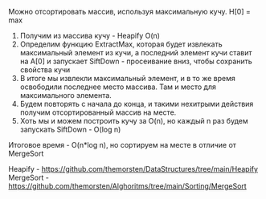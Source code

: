 Можно отсортировать массив, используя максимальную кучу. H[0] = max
1. Получим из массива кучу - Heapify O(n)
2. Определим функцию ExtractMax, которая будет извлекать максимальный элемент из кучи, а последний элемент кучи ставит на A[0] и запускает SiftDown - просеивание вниз, чтобы сохранить свойства кучи
3. В итоге мы извлекли максимальный элемент, и в то же время освободили последнее место массива. Там и место для максимального элемента.
4. Будем повторять с начала до конца, и такими нехитрыми действия получим отсортированный массив на месте.
5. Хоть мы и можем построить кучу за O(n), но каждый n раз будем запускать SiftDown - O(log n)

Итоговое время - O(n*log n), но сортируем на месте в отличие от MergeSort

Heapify - https://github.com/themorsten/DataStructures/tree/main/Heapify
MergeSort - https://github.com/themorsten/Alghoritms/tree/main/Sorting/MergeSort
